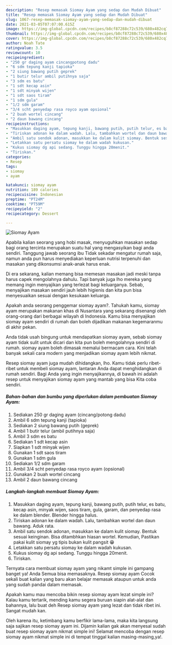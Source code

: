 ```yaml
---
description: "Resep memasak Siomay Ayam yang sedap dan Mudah Dibuat"
title: "Resep memasak Siomay Ayam yang sedap dan Mudah Dibuat"
slug: 1067-resep-memasak-siomay-ayam-yang-sedap-dan-mudah-dibuat
date: 2021-03-05T07:07:00.615Z
image: https://img-global.cpcdn.com/recipes/b8cf87288c72c539/680x482cq70/siomay-ayam-foto-resep-utama.jpg
thumbnail: https://img-global.cpcdn.com/recipes/b8cf87288c72c539/680x482cq70/siomay-ayam-foto-resep-utama.jpg
cover: https://img-global.cpcdn.com/recipes/b8cf87288c72c539/680x482cq70/siomay-ayam-foto-resep-utama.jpg
author: Noah Tate
ratingvalue: 3.5
reviewcount: 10
recipeingredient:
- "250 gr daging ayam cincangpotong dadu"
- "6 sdm tepung kanji tapioka"
- "2 siung bawang putih geprek"
- "1 butir telur ambil putihnya saja"
- "3 sdm es batu"
- "1 sdt kecap asin"
- "1 sdt minyak wijen"
- "1 sdt saos tiram"
- "1 sdm gula"
- "1/2 sdm garam"
- "3/4 scht penyedap rasa royco ayam opsional"
- "2 buah wortel cincang"
- "2 daun bawang cincang"
recipeinstructions:
- "Masukkan daging ayam, tepung kanji, bawang putih, putih telur, es batu, kecap asin, minyak wijen, saos tiram, gula, garam, dan penyedap rasa ke dalam blender. Blender hingga halus."
- "Tiriskan adonan ke dalam wadah. Lalu, tambahkan wortel dan daun bawang. Aduk rata."
- "Ambil satu sendok adonan, masukkan ke dalam kulit siomay. Bentuk sesuai keinginan. Bisa ditambhkan hiasan wortel. Kemudian, Pastikan pakai kulit siomay yg tipis bukan kulit pangsit 😁"
- "Letakkan satu persatu siomay ke dalam wadah kukusan."
- "Kukus siomay dg api sedang. Tunggu hingga 20menit."
- "Tiriskan."
categories:
- Resep
tags:
- siomay
- ayam

katakunci: siomay ayam 
nutrition: 189 calories
recipecuisine: Indonesian
preptime: "PT24M"
cooktime: "PT59M"
recipeyield: "2"
recipecategory: Dessert

---
```



![Siomay Ayam](https://img-global.cpcdn.com/recipes/b8cf87288c72c539/680x482cq70/siomay-ayam-foto-resep-utama.jpg)

Apabila kalian seorang yang hobi masak, menyuguhkan masakan sedap bagi orang tercinta merupakan suatu hal yang mengasyikan bagi anda sendiri. Tanggung jawab seorang ibu Tidak sekadar mengatur rumah saja, namun anda pun harus menyediakan keperluan nutrisi terpenuhi dan masakan yang dikonsumsi anak-anak harus enak.

Di era  sekarang, kalian memang bisa memesan masakan jadi meski tanpa harus capek mengolahnya dahulu. Tapi banyak juga lho mereka yang memang ingin menyajikan yang terlezat bagi keluarganya. Sebab, menyajikan masakan sendiri jauh lebih higienis dan kita pun bisa menyesuaikan sesuai dengan kesukaan keluarga. 



Apakah anda seorang penggemar siomay ayam?. Tahukah kamu, siomay ayam merupakan makanan khas di Nusantara yang sekarang disenangi oleh orang-orang dari berbagai wilayah di Indonesia. Kamu bisa menyajikan siomay ayam sendiri di rumah dan boleh dijadikan makanan kegemaranmu di akhir pekan.

Anda tidak usah bingung untuk mendapatkan siomay ayam, sebab siomay ayam tidak sulit untuk dicari dan kita pun boleh mengolahnya sendiri di rumah. siomay ayam boleh dimasak memalui bermacam cara. Kini telah banyak sekali cara modern yang menjadikan siomay ayam lebih nikmat.

Resep siomay ayam juga mudah dihidangkan, lho. Kamu tidak perlu ribet-ribet untuk membeli siomay ayam, lantaran Anda dapat menghidangkan di rumah sendiri. Bagi Anda yang ingin menyajikannya, di bawah ini adalah resep untuk menyajikan siomay ayam yang mantab yang bisa Kita coba sendiri.

<!--inarticleads1-->

##### Bahan-bahan dan bumbu yang diperlukan dalam pembuatan Siomay Ayam:

1. Sediakan 250 gr daging ayam (cincang/potong dadu)
1. Ambil 6 sdm tepung kanji (tapioka)
1. Sediakan 2 siung bawang putih (geprek)
1. Ambil 1 butir telur (ambil putihnya saja)
1. Ambil 3 sdm es batu
1. Sediakan 1 sdt kecap asin
1. Siapkan 1 sdt minyak wijen
1. Gunakan 1 sdt saos tiram
1. Gunakan 1 sdm gula
1. Sediakan 1/2 sdm garam
1. Ambil 3/4 scht penyedap rasa royco ayam (opsional)
1. Gunakan 2 buah wortel cincang
1. Ambil 2 daun bawang cincang




<!--inarticleads2-->

##### Langkah-langkah membuat Siomay Ayam:

1. Masukkan daging ayam, tepung kanji, bawang putih, putih telur, es batu, kecap asin, minyak wijen, saos tiram, gula, garam, dan penyedap rasa ke dalam blender. Blender hingga halus.
1. Tiriskan adonan ke dalam wadah. Lalu, tambahkan wortel dan daun bawang. Aduk rata.
1. Ambil satu sendok adonan, masukkan ke dalam kulit siomay. Bentuk sesuai keinginan. Bisa ditambhkan hiasan wortel. Kemudian, Pastikan pakai kulit siomay yg tipis bukan kulit pangsit 😁
1. Letakkan satu persatu siomay ke dalam wadah kukusan.
1. Kukus siomay dg api sedang. Tunggu hingga 20menit.
1. Tiriskan.




Ternyata cara membuat siomay ayam yang nikamt simple ini gampang banget ya! Anda Semua bisa memasaknya. Resep siomay ayam Cocok sekali buat kalian yang baru akan belajar memasak ataupun untuk anda yang sudah pandai dalam memasak.

Apakah kamu mau mencoba bikin resep siomay ayam lezat simple ini? Kalau kamu tertarik, mending kamu segera buruan siapin alat-alat dan bahannya, lalu buat deh Resep siomay ayam yang lezat dan tidak ribet ini. Sangat mudah kan. 

Oleh karena itu, ketimbang kamu berfikir lama-lama, maka kita langsung saja sajikan resep siomay ayam ini. Dijamin kalian gak akan menyesal sudah buat resep siomay ayam nikmat simple ini! Selamat mencoba dengan resep siomay ayam nikmat simple ini di tempat tinggal kalian masing-masing,ya!.

